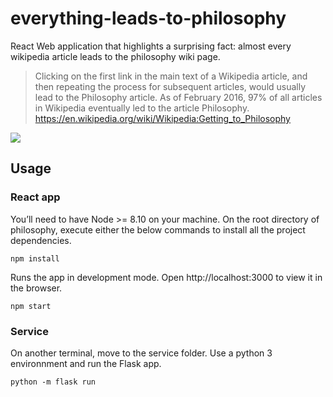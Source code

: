 # everything-leads-to-philosophy
React Web application that highlights a surprising fact: almost every wikipedia article leads to the philosophy wiki page.

> Clicking on the first link in the main text of a Wikipedia article, and then repeating the process for subsequent articles, would usually lead to the Philosophy article. As of February 2016, 97% of all articles in Wikipedia eventually led to the article Philosophy.  
https://en.wikipedia.org/wiki/Wikipedia:Getting_to_Philosophy

![](pictures/demo_gif.gif)

## Usage

### React app
You’ll need to have Node >= 8.10 on your machine.
On the root directory of philosophy, execute either the below commands to install all the project dependencies.

`npm install`

Runs the app in development mode. Open http://localhost:3000 to view it in the browser.

`npm start`

### Service
On another terminal, move to the service folder. Use a python 3 environnment and run the Flask app.

`python -m flask run`
